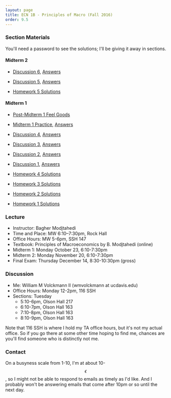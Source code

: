 ```yaml
---
layout: page
title: ECN 1B - Principles of Macro (Fall 2016)
order: 9.5
---
```


### Section Materials
You'll need a password to see the solutions; I'll be giving it away in sections.

#### Midterm 2
* [Discussion 6](discussion-06.pdf), [Answers](discussion-06-ans.zip)
* [Discussion 5](discussion-05.pdf), [Answers](discussion-05-ans.zip)

* [Homework 5 Solutions](homework05.zip)

#### Midterm 1
* [Post-Midterm 1 Feel Goods](https://www.youtube.com/watch?v=_reps5BBHTs )
* [Midterm 1 Practice](midterm1practice.pdf), [Answers](midterm1practice-ans.zip)
* [Discussion 4](discussion-04.pdf), [Answers](discussion-04-ans.zip)
* [Discussion 3](discussion-03.pdf), [Answers](discussion-03-ans.zip)
* [Discussion 2](discussion-02.pdf), [Answers](discussion-02-ans.zip)
* [Discussion 1](discussion-01.pdf), [Answers](discussion-01-ans.zip)

* [Homework 4 Solutions](homework04.zip)
* [Homework 3 Solutions](homework03.zip)
* [Homework 2 Solutions](homework02.zip)
* [Homework 1 Solutions](homework01.zip)


### Lecture
* Instructor: Bagher Modjtahedi
* Time and Place: MW 6:10–7:30pm, Rock Hall
* Office Hours: MW 5-6pm, SSH 147
* Textbook: Principles of Macroeconomics by B. Modjtahedi (online)
* Midterm 1: Monday October 23, 6:10-7:30pm
* Midterm 2: Monday November 20, 6:10-7:30pm
* Final Exam: Thursday December 14, 8:30-10:30pm (gross)


### Discussion
* Me: William M Volckmann II (wmvolckmann at ucdavis.edu)
* Office Hours: Monday 12-2pm, 116 SSH
* Sections: Tuesday
  * 5:10-6pm, Olson Hall 217
  * 6:10-7pm, Olson Hall 163
  * 7:10-8pm, Olson Hall 163
  * 8:10-9pm, Olson Hall 163

Note that 116 SSH is where I hold my TA office hours, but it's not my actual
office. So if you go there at some other time hoping to find me, chances are
you'll find someone who is distinctly not me.


### Contact
On a busyness scale from 1-10, I'm at about 10-$$\epsilon$$, so I might not be
 able to respond to emails as timely as I'd like. And I probably won't be
 answering emails that come after 10pm or so until the next day.
